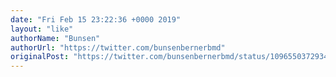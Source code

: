 ```yaml
---
date: "Fri Feb 15 23:22:36 +0000 2019"
layout: "like"
authorName: "Bunsen"
authorUrl: "https://twitter.com/bunsenbernerbmd"
originalPost: "https://twitter.com/bunsenbernerbmd/status/1096550372934447104"
---
```

